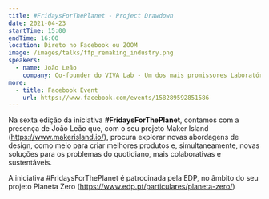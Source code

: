 ```yaml
---
title: ‎#FridaysForThePlanet - Project Drawdown
date: 2021-04-23
startTime: 15:00
endTime: 16:00
location: Direto no Facebook ou ZOOM
image: /images/talks/ffp_remaking_industry.png
speakers:
  - name: João Leão
    company: Co-founder do VIVA Lab - Um dos mais promissores Laboratório de Fabricação Digital da cidade do Porto especializado nas áreas de Educação, Design e Inovação Social. Professor Assistente na Universidade do Porto no Mestrado de Design Industrial & de Produto. Investigador na ID+ DESIS Lab no desenvolvimento de projetos de Design com impacto ambiental e de Inovação Social. Vencedor do Core77 Design Award 2020, Inventables Design Award 2018 e Pré-finalista da Distributed Design Award 2020.
more:
  - title: Facebook Event
    url: https://www.facebook.com/events/158289592851586
---
```


Na sexta edição da iniciativa **#FridaysForThePlanet**, contamos com a presença de João Leão que, com o seu projeto Maker Island (https://www.makerisland.io/), procura explorar novas abordagens de design, como meio para criar melhores produtos e, simultaneamente, novas soluções para os problemas do quotidiano, mais colaborativas e sustentáveis.

A iniciativa #FridaysForThePlanet é patrocinada pela EDP, no âmbito do seu projeto Planeta Zero (https://www.edp.pt/particulares/planeta-zero/)
